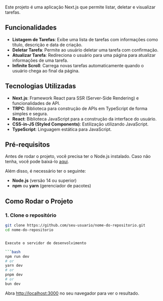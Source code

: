 Este projeto é uma aplicação Next.js que permite listar, deletar e visualizar tarefas. 

## Funcionalidades

- **Listagem de Tarefas**: Exibe uma lista de tarefas com informações como título, descrição e data de criação.
- **Deletar Tarefa**: Permite ao usuário deletar uma tarefa com confirmação.
- **Atualizar Tarefa**: Redireciona o usuário para uma página para atualizar informações de uma tarefa.
- **Infinite Scroll**: Carrega novas tarefas automaticamente quando o usuário chega ao final da página.

## Tecnologias Utilizadas

- **Next.js**: Framework React para SSR (Server-Side Rendering) e funcionalidades de API.
- **TRPC**: Biblioteca para construção de APIs em TypeScript de forma simples e segura.
- **React**: Biblioteca JavaScript para a construção da interface do usuário.
- **CSS-in-JS (Styled Components)**: Estilização utilizando JavaScript.
- **TypeScript**: Linguagem estática para JavaScript.

## Pré-requisitos

Antes de rodar o projeto, você precisa ter o Node.js instalado. Caso não tenha, você pode baixá-lo [aqui](https://nodejs.org/).

Além disso, é necessário ter o seguinte:

- **Node.js** (versão 14 ou superior)
- **npm** ou **yarn** (gerenciador de pacotes)

## Como Rodar o Projeto

### 1. Clone o repositório

```bash
git clone https://github.com/seu-usuario/nome-do-repositorio.git
cd nome-do-repositorio


Execute o servidor de desenvolvimento

```bash
npm run dev
# or
yarn dev
# or
pnpm dev
# or
bun dev
```

Abra [http://localhost:3000](http://localhost:3000) no seu navegador para ver o resultado.

